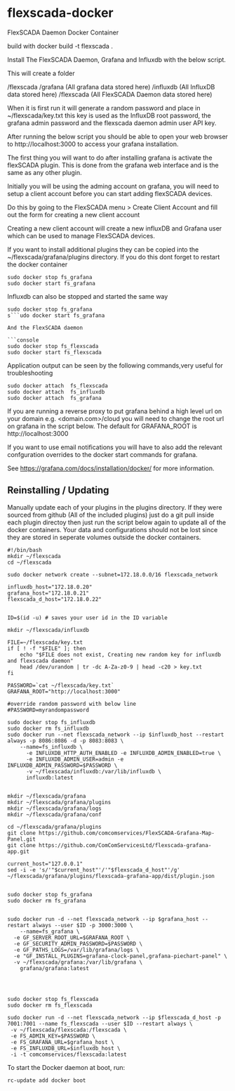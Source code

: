 # flexscada-docker
FlexSCADA Daemon Docker Container


build with docker build -t flexscada .




Install The FlexSCADA Daemon, Grafana and Influxdb with the below script.

This will create a folder

<Home User>/flexscada
                     /grafana (All grafana data stored here)
                     /influxdb (All InfluxDB data stored here)
                     /flexscada (All FlexSCADA Daemon data stored here)
    
When it is first run it will generate a random password and place in ~/flexscada/key.txt
this key is used as the InfluxDB root password, the grafana admin password and the flexscada daemon admin user
API key.

After running the below script you should be able to open your web browser to http://localhost:3000 to access your grafana installation.

The first thing you will want to do after installing grafana is activate the flexSCADA plugin. This is done from the grafana web interface and is the same as any other plugin.

Initially you will be using the adming account on grafana, you will need to setup a client account before you can start adding flexSCADA devices.

Do this by going to the FlexSCADA menu > Create Client Account and fill out the form for creating a new client account

Creating a new client account will create a new influxDB and Grafana user which can be used to manage FlexSCADA devices.


If you want to install additional plugins they can be copied into the ~/flexscada/grafana/plugins directory. If you do this dont forget to restart the docker container


```console
sudo docker stop fs_grafana
sudo docker start fs_grafana
```
Influxdb can also be stopped and started the same way

```console
sudo docker stop fs_grafana
s```udo docker start fs_grafana

And the FlexSCADA daemon

```console
sudo docker stop fs_flexscada
sudo docker start fs_flexscada
```
Application output can be seen by the following commands,very useful for troubleshooting

```console
sudo docker attach  fs_flexscada
sudo docker attach  fs_influxdb
sudo docker attach  fs_grafana
```


If you are running a reverse proxy to put grafana behind a high level url on your domain e.g. <domain.com>/cloud
you will need to change the root url on grafana in the script below. The default for GRAFANA_ROOT is http://localhost:3000

If you want to use email notifications you will have to also add the relevant confguration overrides to the docker start commands for grafana.

See https://grafana.com/docs/installation/docker/ for more information.




## Reinstalling / Updating

Manually update each of your plugins in the plugins directory. If they were sourced from github (All of the included plugins)
just do a git pull inside each plugin directoy
then just run the script below again to update all of the docker containers.  Your data and configurations should not be lost since they are stored in seperate volumes outside the docker containers.







```console
#!/bin/bash
mkdir ~/flexscada
cd ~/flexscada

sudo docker network create --subnet=172.18.0.0/16 flexscada_network

influxdb_host="172.18.0.20"
grafana_host="172.18.0.21"
flexscada_d_host="172.18.0.22"


ID=$(id -u) # saves your user id in the ID variable

mkdir ~/flexscada/influxdb

FILE=~/flexscada/key.txt
if [ ! -f "$FILE" ]; then
    echo "$FILE does not exist, Creating new random key for influxdb and flexscada daemon"
    head /dev/urandom | tr -dc A-Za-z0-9 | head -c20 > key.txt
fi

PASSWORD=`cat ~/flexscada/key.txt`
GRAFANA_ROOT="http://localhost:3000"

#override random password with below line
#PASSWORD=myrandompassword

sudo docker stop fs_influxdb
sudo docker rm fs_influxdb
sudo docker run --net flexscada_network --ip $influxdb_host --restart always -p 8086:8086 -d -p 8083:8083 \
    --name=fs_influxdb \
      -e INFLUXDB_HTTP_AUTH_ENABLED -e INFLUXDB_ADMIN_ENABLED=true \
      -e INFLUXDB_ADMIN_USER=admin -e INFLUXDB_ADMIN_PASSWORD=$PASSWORD \
      -v ~/flexscada/influxdb:/var/lib/influxdb \
      influxdb:latest


mkdir ~/flexscada/grafana
mkdir ~/flexscada/grafana/plugins
mkdir ~/flexscada/grafana/logs
mkdir ~/flexscada/grafana/conf

cd ~/flexscada/grafana/plugins
git clone https://github.com/comcomservices/FlexSCADA-Grafana-Map-Panel.git
git clone https://github.com/ComComServicesLtd/flexscada-grafana-app.git

current_host="127.0.0.1"
sed -i -e 's/'"$current_host"'/'"$flexscada_d_host"'/g' ~/flexscada/grafana/plugins/flexscada-grafana-app/dist/plugin.json 


sudo docker stop fs_grafana
sudo docker rm fs_grafana


sudo docker run -d --net flexscada_network --ip $grafana_host --restart always --user $ID -p 3000:3000 \
    --name=fs_grafana \
  -e GF_SERVER_ROOT_URL=$GRAFANA_ROOT \
  -e GF_SECURITY_ADMIN_PASSWORD=$PASSWORD \
  -e GF_PATHS_LOGS=/var/lib/grafana/logs \
  -e "GF_INSTALL_PLUGINS=grafana-clock-panel,grafana-piechart-panel" \
  -v ~/flexscada/grafana:/var/lib/grafana \
    grafana/grafana:latest



    
sudo docker stop fs_flexscada
sudo docker rm fs_flexscada

sudo docker run -d --net flexscada_network --ip $flexscada_d_host -p 7001:7001 --name fs_flexscada --user $ID --restart always \
 -v ~/flexscada/flexscada:/flexscada \
 -e FS_ADMIN_KEY=$PASSWORD \
 -e FS_GRAFANA_URL=$grafana_host \
 -e FS_INFLUXDB_URL=$influxdb_host \
 -i -t comcomservices/flexscada:latest

```







To start the Docker daemon at boot, run:

```console
rc-update add docker boot
```
